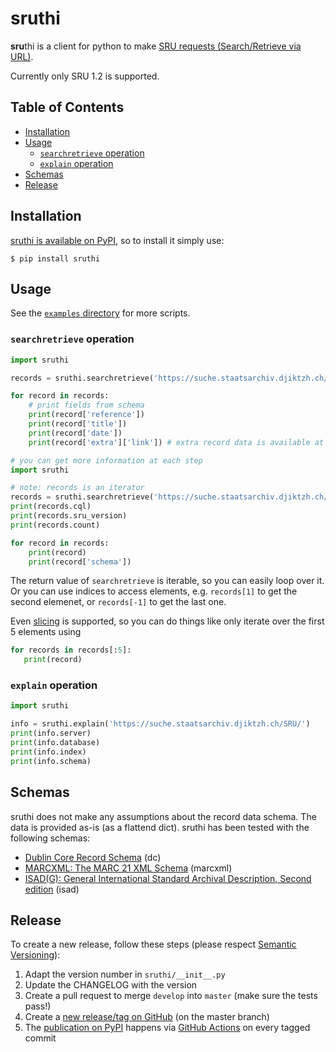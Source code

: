 # sruthi

**sru**thi is a client for python to make [SRU requests (Search/Retrieve via URL)](http://www.loc.gov/standards/sru/).

Currently only SRU 1.2 is supported.

## Table of Contents

* [Installation](#installation)
* [Usage](#usage)
    * [`searchretrieve` operation](#searchretrieve-operation)
    * [`explain` operation](#explain-operation)
* [Schemas](#schemas)
* [Release](#release)

## Installation

[sruthi is available on PyPI](https://pypi.org/project/sruthi/), so to install it simply use:

```
$ pip install sruthi
```

## Usage

See the [`examples` directory](https://github.com/metaodi/sruthi/tree/master/examples) for more scripts.

### `searchretrieve` operation

```python
import sruthi

records = sruthi.searchretrieve('https://suche.staatsarchiv.djiktzh.ch/SRU/', query='Zurich')

for record in records:
    # print fields from schema
    print(record['reference'])
    print(record['title'])
    print(record['date'])
    print(record['extra']['link']) # extra record data is available at the 'extra' key
```

```python
# you can get more information at each step
import sruthi

# note: records is an iterator
records = sruthi.searchretrieve('https://suche.staatsarchiv.djiktzh.ch/SRU/', query='Human')
print(records.cql)
print(records.sru_version)
print(records.count)

for record in records:
    print(record)
    print(record['schema'])
```

The return value of `searchretrieve` is iterable, so you can easily loop over it. Or you can use indices to access elements, e.g. `records[1]` to get the second elemenet, or `records[-1]` to get the last one.

Even [slicing](https://python-reference.readthedocs.io/en/latest/docs/brackets/slicing.html) is supported, so you can do things like only iterate over the first 5 elements using

```python
for records in records[:5]:
   print(record)
```

### `explain` operation

```python
import sruthi

info = sruthi.explain('https://suche.staatsarchiv.djiktzh.ch/SRU/')
print(info.server)
print(info.database)
print(info.index)
print(info.schema)
```

## Schemas

sruthi does not make any assumptions about the record data schema.
The data is provided as-is (as a flattend dict).
sruthi has been tested with the following schemas:

* [Dublin Core Record Schema](http://www.loc.gov/standards/sru/recordSchemas/dc-schema.html) (dc)
* [MARCXML: The MARC 21 XML Schema](http://www.loc.gov/standards/marcxml/schema/MARC21slim.xsd) (marcxml)
* [ISAD(G): General International Standard Archival Description, Second edition](http://www.expertisecentrumdavid.be/xmlschemas/isad.xsd) (isad)

## Release

To create a new release, follow these steps (please respect [Semantic Versioning](http://semver.org/)):

1. Adapt the version number in `sruthi/__init__.py`
1. Update the CHANGELOG with the version
1. Create a pull request to merge `develop` into `master` (make sure the tests pass!)
1. Create a [new release/tag on GitHub](https://github.com/metaodi/sruthi/releases) (on the master branch)
1. The [publication on PyPI](https://pypi.python.org/pypi/sruthi) happens via [GitHub Actions](https://github.com/metaodi/sruthi/actions?query=workflow%3A%22Upload+Python+Package%22) on every tagged commit
